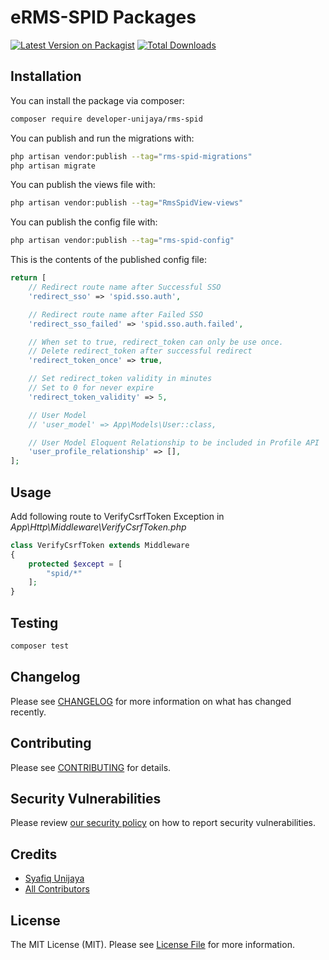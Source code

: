 # eRMS-SPID Packages

[![Latest Version on Packagist](https://img.shields.io/packagist/v/developer-unijaya/rms-spid.svg?style=flat-square)](https://packagist.org/packages/developer-unijaya/rms-spid)
[![Total Downloads](https://img.shields.io/packagist/dt/developer-unijaya/rms-spid.svg?style=flat-square)](https://packagist.org/packages/developer-unijaya/rms-spid)

## Installation

You can install the package via composer:

```bash
composer require developer-unijaya/rms-spid
```

You can publish and run the migrations with:

```bash
php artisan vendor:publish --tag="rms-spid-migrations"
php artisan migrate
```

You can publish the views file with:

```bash
php artisan vendor:publish --tag="RmsSpidView-views"
```

You can publish the config file with:

```bash
php artisan vendor:publish --tag="rms-spid-config"
```

This is the contents of the published config file:

```php
return [
    // Redirect route name after Successful SSO
    'redirect_sso' => 'spid.sso.auth',

    // Redirect route name after Failed SSO
    'redirect_sso_failed' => 'spid.sso.auth.failed',

    // When set to true, redirect_token can only be use once.
    // Delete redirect_token after successful redirect
    'redirect_token_once' => true,

    // Set redirect_token validity in minutes
    // Set to 0 for never expire
    'redirect_token_validity' => 5,

    // User Model
    // 'user_model' => App\Models\User::class,

    // User Model Eloquent Relationship to be included in Profile API
    'user_profile_relationship' => [],
];
```

## Usage

Add following route to VerifyCsrfToken Exception in _App\Http\Middleware\VerifyCsrfToken.php_

```php
class VerifyCsrfToken extends Middleware
{
    protected $except = [
        "spid/*"
    ];
}
```

## Testing

```bash
composer test
```

## Changelog

Please see [CHANGELOG](CHANGELOG.md) for more information on what has changed recently.

## Contributing

Please see [CONTRIBUTING](CONTRIBUTING.md) for details.

## Security Vulnerabilities

Please review [our security policy](../../security/policy) on how to report security vulnerabilities.

## Credits

- [Syafiq Unijaya](https://github.com/syafiq-unijaya)
- [All Contributors](../../contributors)

## License

The MIT License (MIT). Please see [License File](LICENSE.md) for more information.
